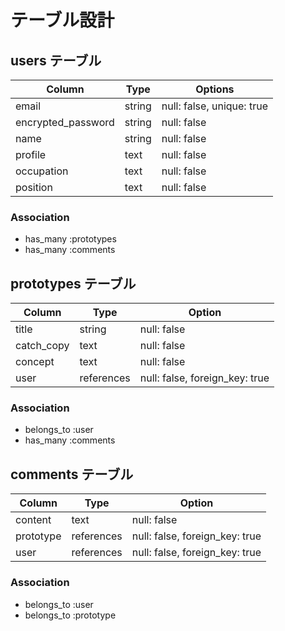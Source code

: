 # テーブル設計

## users テーブル

| Column             | Type   | Options                   |
| ------------------ | ------ | ------------------------- |
| email              | string | null: false, unique: true |
| encrypted_password | string | null: false               |
| name               | string | null: false               |
| profile            | text   | null: false               |
| occupation         | text   | null: false               |
| position           | text   | null: false               |

### Association

- has_many :prototypes
- has_many :comments

## prototypes テーブル

| Column     | Type       | Option                         |
| -----------| ---------- | ------------------------------ |
| title      | string     | null: false                    |
| catch_copy | text       | null: false                    |
| concept    | text       | null: false                    |
| user       | references | null: false, foreign_key: true |

### Association

- belongs_to :user
- has_many :comments

## comments テーブル

| Column    | Type       | Option                         |
| --------- | ---------- | ------------------------------ |
| content   | text       | null: false                    |
| prototype | references | null: false, foreign_key: true | 
| user      | references | null: false, foreign_key: true |

### Association

- belongs_to :user
- belongs_to :prototype